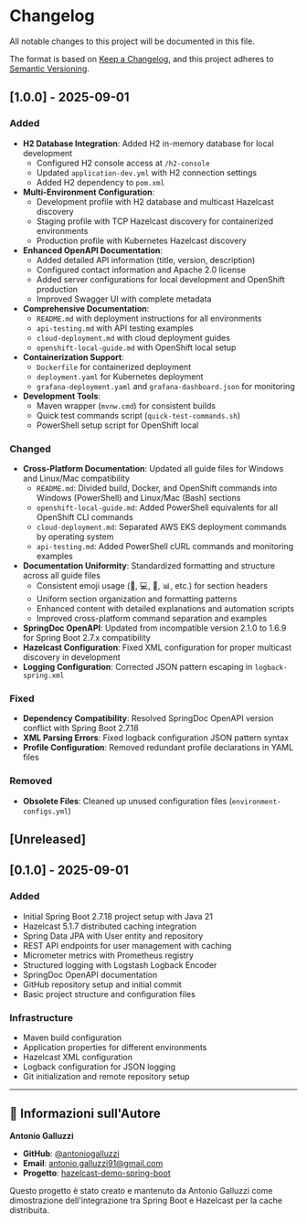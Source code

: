 # Changelog

All notable changes to this project will be documented in this file.

The format is based on [Keep a Changelog](https://keepachangelog.com/en/1.0.0/),
and this project adheres to [Semantic Versioning](https://semver.org/spec/v2.0.0.html).

## [1.0.0] - 2025-09-01

### Added
- **H2 Database Integration**: Added H2 in-memory database for local development
  - Configured H2 console access at `/h2-console`
  - Updated `application-dev.yml` with H2 connection settings
  - Added H2 dependency to `pom.xml`
- **Multi-Environment Configuration**:
  - Development profile with H2 database and multicast Hazelcast discovery
  - Staging profile with TCP Hazelcast discovery for containerized environments
  - Production profile with Kubernetes Hazelcast discovery
- **Enhanced OpenAPI Documentation**:
  - Added detailed API information (title, version, description)
  - Configured contact information and Apache 2.0 license
  - Added server configurations for local development and OpenShift production
  - Improved Swagger UI with complete metadata
- **Comprehensive Documentation**:
  - `README.md` with deployment instructions for all environments
  - `api-testing.md` with API testing examples
  - `cloud-deployment.md` with cloud deployment guides
  - `openshift-local-guide.md` with OpenShift local setup
- **Containerization Support**:
  - `Dockerfile` for containerized deployment
  - `deployment.yaml` for Kubernetes deployment
  - `grafana-deployment.yaml` and `grafana-dashboard.json` for monitoring
- **Development Tools**:
  - Maven wrapper (`mvnw.cmd`) for consistent builds
  - Quick test commands script (`quick-test-commands.sh`)
  - PowerShell setup script for OpenShift local

### Changed
- **Cross-Platform Documentation**: Updated all guide files for Windows and Linux/Mac compatibility
  - `README.md`: Divided build, Docker, and OpenShift commands into Windows (PowerShell) and Linux/Mac (Bash) sections
  - `openshift-local-guide.md`: Added PowerShell equivalents for all OpenShift CLI commands
  - `cloud-deployment.md`: Separated AWS EKS deployment commands by operating system
  - `api-testing.md`: Added PowerShell cURL commands and monitoring examples
- **Documentation Uniformity**: Standardized formatting and structure across all guide files
  - Consistent emoji usage (🚀, 💻, 🧪, 📊, etc.) for section headers
  - Uniform section organization and formatting patterns
  - Enhanced content with detailed explanations and automation scripts
  - Improved cross-platform command separation and examples
- **SpringDoc OpenAPI**: Updated from incompatible version 2.1.0 to 1.6.9 for Spring Boot 2.7.x compatibility
- **Hazelcast Configuration**: Fixed XML configuration for proper multicast discovery in development
- **Logging Configuration**: Corrected JSON pattern escaping in `logback-spring.xml`

### Fixed
- **Dependency Compatibility**: Resolved SpringDoc OpenAPI version conflict with Spring Boot 2.7.18
- **XML Parsing Errors**: Fixed logback configuration JSON pattern syntax
- **Profile Configuration**: Removed redundant profile declarations in YAML files

### Removed
- **Obsolete Files**: Cleaned up unused configuration files (`environment-configs.yml`)

## [Unreleased]

## [0.1.0] - 2025-09-01

### Added
- Initial Spring Boot 2.7.18 project setup with Java 21
- Hazelcast 5.1.7 distributed caching integration
- Spring Data JPA with User entity and repository
- REST API endpoints for user management with caching
- Micrometer metrics with Prometheus registry
- Structured logging with Logstash Logback Encoder
- SpringDoc OpenAPI documentation
- GitHub repository setup and initial commit
- Basic project structure and configuration files

### Infrastructure
- Maven build configuration
- Application properties for different environments
- Hazelcast XML configuration
- Logback configuration for JSON logging
- Git initialization and remote repository setup

---

## 📝 Informazioni sull'Autore

**Antonio Galluzzi**
- **GitHub**: [@antoniogalluzzi](https://github.com/antoniogalluzzi)
- **Email**: antonio.galluzzi91@gmail.com
- **Progetto**: [hazelcast-demo-spring-boot](https://github.com/antoniogalluzzi/hazelcast-demo-spring-boot)

Questo progetto è stato creato e mantenuto da Antonio Galluzzi come dimostrazione dell'integrazione tra Spring Boot e Hazelcast per la cache distribuita.

